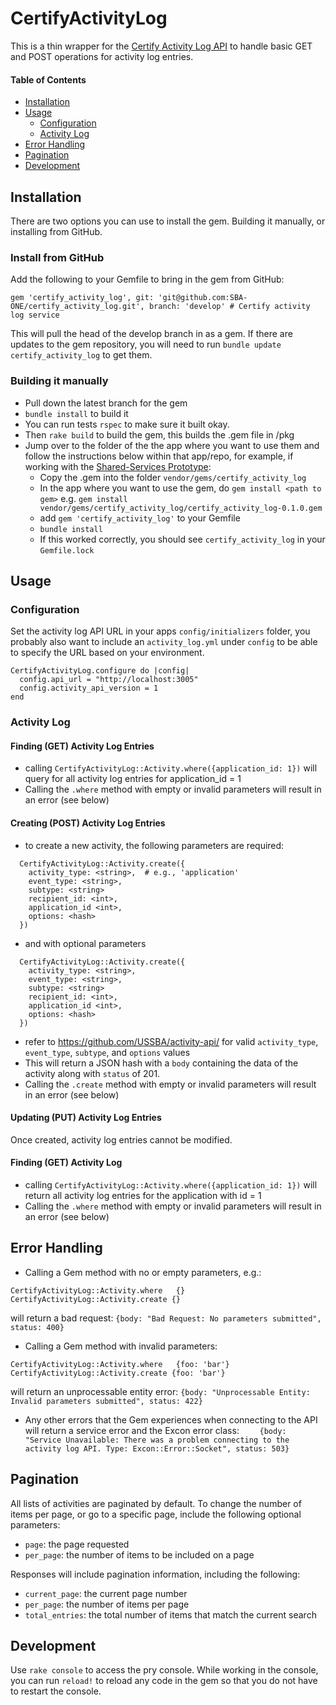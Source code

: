 # CertifyActivityLog

This is a thin wrapper for the [Certify Activity Log API](https://github.com/SBA-ONE/activity-api) to handle basic GET and POST operations for activity log entries.


#### Table of Contents
- [Installation](#user-content-installation)
- [Usage](#user-content-usage)
    - [Configuration](#user-content-configuration)
    - [Activity Log](#user-content-activity-log)
- [Error Handling](#user-content-error-handling)
- [Pagination](#user-content-pagination)
- [Development](#user-content-development)

## Installation

There are two options you can use to install the gem. Building it manually, or installing from GitHub.

### Install from GitHub

Add the following to your Gemfile to bring in the gem from GitHub:

```
gem 'certify_activity_log', git: 'git@github.com:SBA-ONE/certify_activity_log.git', branch: 'develop' # Certify activity log service
```

This will pull the head of the develop branch in as a gem.  If there are updates to the gem repository, you will need to run `bundle update certify_activity_log` to get them.

### Building it manually

* Pull down the latest branch for the gem
* `bundle install` to build it
* You can run tests `rspec` to make sure it built okay.
* Then `rake build` to build the gem, this builds the .gem file in /pkg
* Jump over to the folder of the the app where you want to use them and follow the instructions below within that app/repo, for example, if working with the [Shared-Services Prototype](https://github.com/SBA-ONE/shared-services-prototype):
  * Copy the .gem into the folder `vendor/gems/certify_activity_log`
  * In the app where you want to use the gem, do `gem install <path to gem>` e.g. `gem install vendor/gems/certify_activity_log/certify_activity_log-0.1.0.gem`
  * add `gem 'certify_activity_log'` to your Gemfile
  * `bundle install`
  * If this worked correctly, you should see `certify_activity_log` in your `Gemfile.lock`

## Usage

### Configuration
Set the activity log API URL in your apps `config/initializers` folder, you probably also want to include an `activity_log.yml` under `config` to be able to specify the URL based on your environment.

```
CertifyActivityLog.configure do |config|
  config.api_url = "http://localhost:3005"
  config.activity_api_version = 1
end
```

### Activity Log

#### Finding (GET) Activity Log Entries
* calling `CertifyActivityLog::Activity.where({application_id: 1})` will query for all activity log entries for application_id = 1
* Calling the `.where` method with empty or invalid parameters will result in an error (see below)

#### Creating (POST) Activity Log Entries
* to create a new activity, the following parameters are required:
```
  CertifyActivityLog::Activity.create({
    activity_type: <string>,  # e.g., 'application'
    event_type: <string>,
    subtype: <string>
    recipient_id: <int>,
    application_id <int>,
    options: <hash>
  })
```
* and with optional parameters
```
  CertifyActivityLog::Activity.create({
    activity_type: <string>,
    event_type: <string>,
    subtype: <string>
    recipient_id: <int>,
    application_id <int>,
    options: <hash>
  })
```
* refer to https://github.com/USSBA/activity-api/ for valid `activity_type`, `event_type`, `subtype`, and `options` values
* This will return a JSON hash with a `body` containing the data of the activity along with `status` of 201.
* Calling the `.create` method with empty or invalid parameters will result in an error (see below)

#### Updating (PUT) Activity Log Entries
Once created, activity log entries cannot be modified.

#### Finding (GET) Activity Log
* calling `CertifyActivityLog::Activity.where({application_id: 1})` will return all activity log entries for the application with id = 1
* Calling the `.where` method with empty or invalid parameters will result in an error (see below)

## Error Handling
* Calling a Gem method with no or empty parameters, e.g.:
```
CertifyActivityLog::Activity.where   {}
CertifyActivityLog::Activity.create {}
```
will return a bad request:
`{body: "Bad Request: No parameters submitted", status: 400}`
* Calling a Gem method with invalid parameters:
```
CertifyActivityLog::Activity.where   {foo: 'bar'}
CertifyActivityLog::Activity.create {foo: 'bar'}
```
will return an unprocessable entity error:
`{body: "Unprocessable Entity: Invalid parameters submitted", status: 422}`
* Any other errors that the Gem experiences when connecting to the API will return a service error and the Excon error class:
`    {body: "Service Unavailable: There was a problem connecting to the activity log API. Type: Excon::Error::Socket", status: 503}`

## Pagination

All lists of activities are paginated by default.  To change the number of items per page, or go to a specific page, include the following optional parameters:
- `page`: the page requested
- `per_page`: the number of items to be included on a page

Responses will include pagination information, including the following:
- `current_page`: the current page number
- `per_page`: the number of items per page
- `total_entries`: the total number of items that match the current search

## Development
Use `rake console` to access the pry console.  While working in the console, you can run `reload!` to reload any code in the gem so that you do not have to restart the console.
